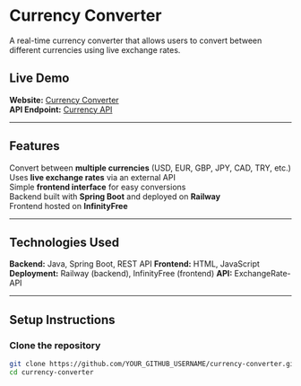 # Currency Converter 

A real-time currency converter that allows users to convert between different currencies using live exchange rates.

## Live Demo
**Website:** [Currency Converter](https://trader.great-site.net/)  
**API Endpoint:** [Currency API](https://currency-converter-production-239c.up.railway.app/api/convert?amount=100&from=USD&to=EUR)

---

## Features
  Convert between **multiple currencies** (USD, EUR, GBP, JPY, CAD, TRY, etc.)  
  Uses **live exchange rates** via an external API  
  Simple **frontend interface** for easy conversions  
  Backend built with **Spring Boot** and deployed on **Railway**  
  Frontend hosted on **InfinityFree**  

---

## Technologies Used
 **Backend:** Java, Spring Boot, REST API
 **Frontend:** HTML, JavaScript
 **Deployment:** Railway (backend), InfinityFree (frontend)
 **API:** ExchangeRate-API

---

## Setup Instructions
### **Clone the repository**
```sh
git clone https://github.com/YOUR_GITHUB_USERNAME/currency-converter.git
cd currency-converter
